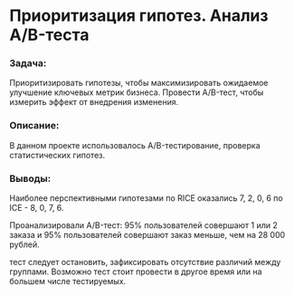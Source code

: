 # Приоритизация гипотез. Анализ A/B-теста
### Задача: 
Приоритизировать гипотезы, чтобы максимизировать ожидаемое улучшение ключевых метрик бизнеса. Провести A/B-тест, чтобы измерить эффект от внедрения изменения.
### Описание:
В данном проекте использовалось A/B-тестирование, проверка статистических гипотез.
### Выводы:

Наиболее перспективными гипотезами по RICE оказались 7, 2, 0, 6 по ICE - 8, 0, 7, 6. 

Проанализировали A/B-тест:
95% пользователей совершают 1 или 2 заказа и 95% пользователей совершают заказ меньше, чем на 28 000 рублей.

тест следует остановить, зафиксировать отсутствие различий между группами. Возможно тест стоит провести в другое время или на большем числе тестируемых.
